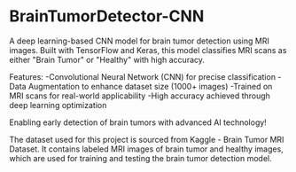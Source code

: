 # BrainTumorDetector-CNN
A deep learning-based CNN model for brain tumor detection using MRI images. Built with TensorFlow and Keras, this model classifies MRI scans as either "Brain Tumor" or "Healthy" with high accuracy.

Features:
-Convolutional Neural Network (CNN) for precise classification
-Data Augmentation to enhance dataset size (1000+ images)
-Trained on MRI scans for real-world applicability
-High accuracy achieved through deep learning optimization

Enabling early detection of brain tumors with advanced AI technology!

The dataset used for this project is sourced from Kaggle - Brain Tumor MRI Dataset. It contains labeled MRI images of brain tumor and healthy images, which are used for training and testing the brain tumor detection model.

